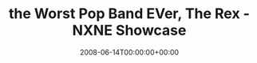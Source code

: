 ---
templateKey: event
guid: 08947960-6eab-11ea-99c5-002590d1d1b0
date: 2008-06-14T00:00:00+00:00
eventTime: 'Midnight'
title: the Worst Pop Band EVer, The Rex - NXNE Showcase
artist: the Worst Pop Band EVer
city: Toronto
venue: The Rex - NXNE Showcase
group: Tim Shia
---